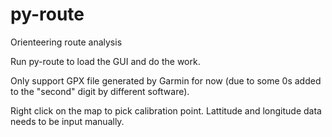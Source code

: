 # py-route
Orienteering route analysis

Run py-route to load the GUI and do the work.

Only support GPX file generated by Garmin for now (due to some 0s added to the "second" digit by different software).

Right click on the map to pick calibration point. Lattitude and longitude data needs to be input manually.
